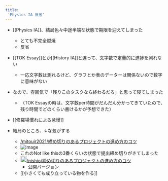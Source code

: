 ```yaml
---
title:
 'Physics IA 反省'
---
```


- [[Physics IA]]、結局色々中途半端な状態で期限を迎えてしまった
    - とても不完全燃焼
    - 反省


- [[TOK Essay]]とか[[History IA]]と違って、文字数で定量的に進捗を測れない
    - 一応文字数は測れるけど、グラフとか表のデーターは関係ないので数字に意味がない
- なので、雰囲気で「残りこのタスクなら終わるだろ」と思って寝てしまった
    - （TOK Essayの時は、文字数per時間がだんだん分かってきていたので、残り時間でどのくらい書けるかが予想できた）

- [[修羅場慣れによる怠慢]]

- 結局のところ、↓な気がする
    - [/mitoujr2021/締め切りのあるプロジェクトの進め方のコツ](https://scrapbox.io/mitoujr2021/締め切りのあるプロジェクトの進め方のコツ)
    - ![image](https://gyazo.com/a427fdffce74b273ea4df7f045b12257/thumb/1000)
    - これのNot like thisの3番くらいの状態で提出締め切りがきてしまった
    - <img src='https://scrapbox.io/api/pages/blu3mo-public/nishio/icon' alt='nishio.icon' height="19.5"/>[/nishio/締め切りのあるプロジェクトの進め方のコツ](https://scrapbox.io/nishio/締め切りのあるプロジェクトの進め方のコツ)
        - 公開バージョン
    - [[小さくても成り立っている物を作る]]
